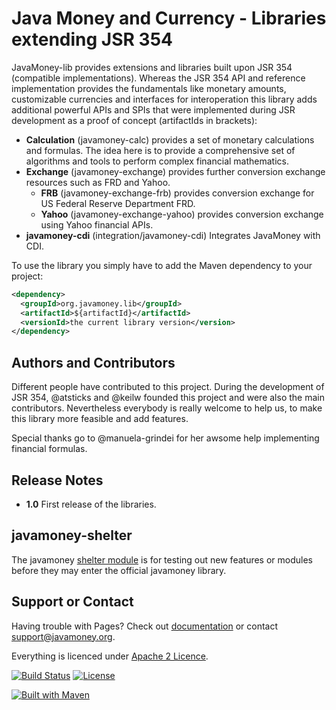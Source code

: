 Java Money and Currency - Libraries extending JSR 354
==============================================================
 
JavaMoney-lib provides extensions and libraries built upon JSR 354 (compatible implementations).
Whereas the JSR 354 API and reference implementation provides the fundamentals like monetary amounts,
customizable currencies and interfaces for interoperation this library adds additional powerful
APIs and SPIs that were implemented during JSR development as a proof of concept (artifactIds in brackets):

* **Calculation** (javamoney-calc) provides a set of monetary calculations and formulas. The idea here is to provide a comprehensive set of algorithms and tools to perform complex financial mathematics.
* **Exchange** (javamoney-exchange) provides further conversion exchange resources such as FRD and Yahoo.
  * **FRB** (javamoney-exchange-frb) provides conversion exchange for US Federal Reserve Department FRD.
  * **Yahoo** (javamoney-exchange-yahoo) provides conversion exchange using Yahoo financial APIs.
* **javamoney-cdi** (integration/javamoney-cdi) Integrates JavaMoney with CDI.

To use the library you simply have to add the Maven dependency to your project:

```xml
<dependency>
  <groupId>org.javamoney.lib</groupId>
  <artifactId>${artifactId}</artifactId>
  <versionId>the current library version</version>
</dependency>
```

Authors and Contributors
------------------------
Different people have contributed to this project. During the development of JSR 354, @atsticks and @keilw
founded this project and were also the main contributors. Nevertheless everybody is really welcome to help
us, to make this library more feasible and add features.

Special thanks go to @manuela-grindei for her awsome help implementing financial formulas.

Release Notes
-------------

* **1.0** First release of the libraries.


javamoney-shelter
-----------------
The javamoney [shelter module](http://javamoney.github.io/shelter.html) is for testing out new features or
modules before they may enter the official javamoney library.

Support or Contact
------------------
Having trouble with Pages? Check out [documentation](http://javamoney.org) or contact support@javamoney.org.

Everything is licenced under [Apache 2 Licence](LICENSE.txt).

[![Build Status](https://api.travis-ci.org/JavaMoney/javamoney-lib.png?branch=master)](https://travis-ci.org/JavaMoney/javamoney-lib)
[![License](http://img.shields.io/badge/license-Apache2-red.svg)](http://opensource.org/licenses/apache-2.0) 

[![Built with Maven](http://maven.apache.org/images/logos/maven-feather.png)](http://maven.org/)
